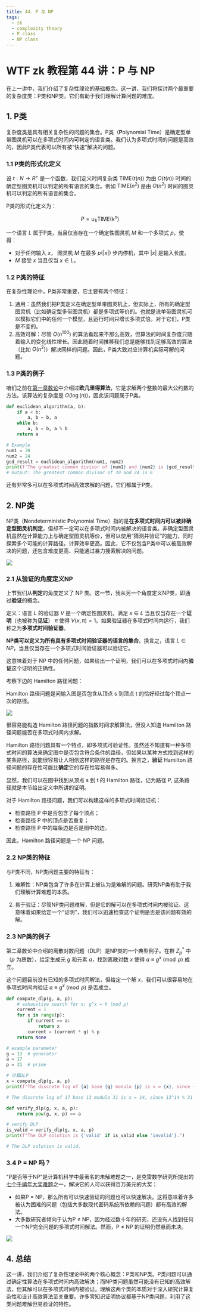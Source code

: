 ```yaml
---
title: 44. P 与 NP
tags:
  - zk
  - complexity theory
  - P class
  - NP class
---
```


# WTF zk 教程第 44 讲：P 与 NP

在上一讲中，我们介绍了复杂性理论的基础概念。这一讲，我们将探讨两个最重要的复杂度类：P类和NP类。它们有助于我们理解计算问题的难度。

## 1. P类

复杂度类是具有相关复杂性的问题的集合。P类（**P**olynomial Time）是确定型单带图灵机可以在多项式时间内可判定的语言类。我们认为多项式时间的问题是高效的，因此P类代表可以所有被“快速”解决的问题。

### 1.1 P类的形式化定义

设 $t: N \to R^+$ 是一个函数，我们定义时间复杂类 $\text{TIME}(t(n))$ 为由 $O(t(n))$ 时间的确定型图灵机可以判定的所有语言的集合。例如 $\text{TIME}(n^2)$ 是由 $O(n^2)$ 时间的图灵机可以判定的所有语言的集合。

P类的形式化定义为：

$$
P = \cup_k{\text{TIME}(k^n)}
$$

一个语言 $L$ 属于P类，当且仅当存在一个确定性图灵机 $M$ 和一个多项式 $p$，使得：
- 对于任何输入 $x$， 图灵机 $M$ 在最多 $p(\lvert x \rvert)$ 步内停机，其中 $\lvert x \rvert$ 是输入长度。
- $M$ 接受 $x$ 当且仅当 $x \in L$。

### 1.2 P类的特征

在复杂性理论中，P类非常重要，它主要有两个特征：

1. 通用：虽然我们把P类定义在确定型单带图灵机上，但实际上，所有的确定型图灵机（比如确定型多带图灵机）都是多项式等价的。也就是说单带图灵机可以模拟它们中的任何一个模型，且运行时间只增长多项式倍。对于它们，P类是不变的。
2. 高效可解：尽管 $O(n^{100})$ 的算法看起来不那么高效，但算法的时间复杂度只随着输入的变化线性增长。因此随着时间推移我们总是能够找到足够高效的算法（比如 $O(n^2)$）解决同样的问题。因此，P类大致对应计算机实际可解的问题。

### 1.3 P类的例子

咱们之前在[第一章数论](https://github.com/WTFAcademy/WTF-zk/blob/main/03_Euclidean/readme.md)中介绍过**欧几里得算法**，它是求解两个整数的最大公约数的方法。该算法的复杂度是 $O(\log(n))$，因此该问题属于P类。

```python
def euclidean_algorithm(a, b):
    if a < b:
        a, b = b, a
    while b:
        a, b = b, a % b
    return a

# Example
num1 = 30
num2 = 24
gcd_result = euclidean_algorithm(num1, num2)
print(f'The greatest common divisor of {num1} and {num2} is {gcd_result}')
# Output: The greatest common divisor of 30 and 24 is 6
```

还有非常多可以在多项式时间高效求解的问题，它们都属于P类。

## 2. NP类

NP类（**N**ondeterministic **P**olynomial Time）指的是**在多项式时间内可以被非确定型图灵机判定**，但却不一定可以在多项式时间内被解决的语言类。非确定型图灵机虽然在计算能力上与确定型图灵机等价，但可以使用“猜测并验证”的能力，同时探索多个可能的计算路径，计算效率更高。因此，它不仅包含P类中可以被高效解决的问题，还包含难度更高、只能通过暴力搜索解决的问题。

![](./img/44-1.png)

### 2.1 从验证的角度定义NP  

上节我们从**判定**的角度定义了 NP 类。这一节，我从另一个角度定义NP类，即通过**验证**的概念。  

定义：语言 $L$ 的验证器 $V$ 是一个确定性图灵机，满足 $x \in L$ 当且仅当存在一个**证明**（也被称为**见证**） $\pi$ 使得 $V(x, \pi) = 1$。如果验证器在多项式时间内运行，我们称之为**多项式时间验证器**。

**NP类可以定义为所有具有多项式时间验证器的语言的集合**。换言之，语言 $L \in NP$，当且仅当存在一个多项式时间验证器可以验证它。  

这意味着对于 NP 中的任何问题，如果给出一个证明，我们可以在多项式时间内**验证**这个证明的正确性。

考察下边的 Hamilton 路径问题：  

Hamilton 路径问题是问输入图是否包含从顶点 s 到顶点 t 的恰好经过每个顶点一次的路径。  

![](./img/44-3.png)

很容易能构造 Hamilton 路径问题的指数时间求解算法，但没人知道 Hamilton 路径问题能否在多项式时间内求解。  

Hamilton 路径问题具有一个特点，即多项式可验证性。虽然还不知道有一种多项式时间的算法来确定图中是否包含符合条件的路径，但如果以某种方式找到这样的某条路径，就能很容易让人相信这样的路径是存在的。换言之，**验证** Hamilton 路径问题的存在性可能比**确定**它的存在性容易得多。  

显然，我们可以在图中找到从顶点 s 到 t 的 Hamilton 路径，记为路径 P, 这条路径就是本节给出定义中所讲的证明。

对于 Hamilton 路径问题，我们可以构建这样的多项式时间验证机：  

- 检查路径 P 中是否包含了每个顶点；
- 检查路径 P 中的顶点是否重复；
- 检查路径 P 中的每条边是否是图中的边。

因此，Hamilton 路径问题是一个 NP 问题。

### 2.2 NP类的特征

与P类不同，NP类问题主要的特征有：

1. 难解性：NP类包含了许多在计算上被认为是难解的问题。研究NP类有助于我们理解计算难题的本质。

2. 易于验证：尽管NP类问题难解，但是它的解可以在多项式时间内被验证。这意味着如果给定一个“证明”，我们可以迅速检查这个证明是否是该问题有效的解。

### 2.3 NP类的例子

第二章数论中介绍的离散对数问题（DLP）是NP类的一个典型例子。在群 $Z^*_p$ 中（$`p`$ 为质数），给定生成元 $g$ 和元素 $a$，找到离散对数 $x$ 使得 $a \equiv g^x \pmod{p}$ 成立。

这个问题目前没有已知的多项式时间解法，但给定一个解 $x$，我们可以很容易地在多项式时间内验证 $a \equiv g^x \pmod{p}$ 是否成立。

```python
def compute_dlp(g, a, p):
    # exhaustive search for x: g^x = h (mod p)
    current = 1
    for x in range(p):
        if current == a:
            return x
        current = (current * g) % p
    return None  

# example parameter
g = 13  # generator
a = 17  
p = 31  # prime

# 计算DLP
x = compute_dlp(g, a, p)
print(f"The discrete log of {a} base {g} modulo {p} is x = {x}, since {g}^{x} % {p} = {a}")

# The discrete log of 17 base 13 modulo 31 is x = 14, since 13^14 % 31 = 17

def verify_dlp(g, x, a, p):
    return pow(g, x, p) == a

# verify DLP
is_valid = verify_dlp(g, x, a, p)
print(f"The DLP solution is {'valid' if is_valid else 'invalid'}.")

# The DLP solution is valid.
```

### 3.4 P = NP 吗？

"P是否等于NP"是计算机科学中最著名的未解难题之一，是克雷数学研究所提出的[七个千禧年大奖难题](https://zh.wikipedia.org/wiki/%E5%8D%83%E7%A6%A7%E5%B9%B4%E5%A4%A7%E7%8D%8E%E9%9B%A3%E9%A1%8C)之一，解决它的人可以获得百万美元的大奖：

- 如果P = NP，那么所有可以快速验证的问题也可以快速解决。这将意味着许多被认为困难的问题（包括大多数现代密码系统所依赖的问题）都有高效的解法。
- 大多数研究者倾向于认为P ≠ NP，因为经过数十年的研究，还没有人找到任何一个NP完全问题的多项式时间解法。然而，P ≠ NP 的证明仍然悬而未决。


![](./img/44-2.png)


## 4. 总结

这一讲，我们介绍了复杂性理论中的两个核心概念：P类和NP类。P类问题可以通过确定性算法在多项式时间内高效解决；而NP类问题虽然可能没有已知的高效解法，但其解可以在多项式时间内被验证。理解这两个类的本质对于深入研究计算复杂性和设计高效算法至关重要。许多零知识证明协议都基于NP类问题，利用了这类问题难解但易验证的特性。
